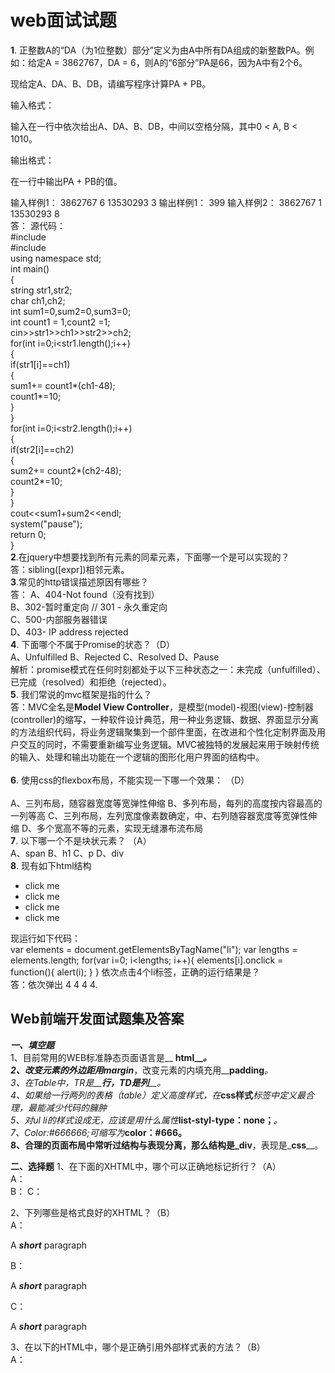 # **web面试试题** #
**1**. 正整数A的“DA（为1位整数）部分”定义为由A中所有DA组成的新整数PA。例如：给定A = 3862767，DA = 6，则A的“6部分”PA是66，因为A中有2个6。

现给定A、DA、B、DB，请编写程序计算PA + PB。

输入格式：

输入在一行中依次给出A、DA、B、DB，中间以空格分隔，其中0 < A, B < 1010。

输出格式：

在一行中输出PA + PB的值。

输入样例1：
3862767 6 13530293 3
输出样例1：
399
输入样例2：
3862767 1 13530293 8<br>
	答：
		源代码：<br>
		#include<iostream>  
		#include<string>  
		using namespace std;  
		int main()  
		{  
		    string str1,str2;  
		    char ch1,ch2;  
		    int sum1=0,sum2=0,sum3=0;  
		    int count1 = 1,count2 =1;  
		    cin>>str1>>ch1>>str2>>ch2;  
		    for(int i=0;i<str1.length();i++)  
		    {     
		        if(str1[i]==ch1)  
		        {  
		            sum1+= count1*(ch1-48);  
		            count1*=10;  
		        }  
		    }  
		    for(int i=0;i<str2.length();i++)  
		    {     
		        if(str2[i]==ch2)  
		        {  
		            sum2+= count2*(ch2-48);  
		            count2*=10;  
		        }  
		    }  
		    cout<<sum1+sum2<<endl;  
		    system("pause");  
		    return 0;  
		}  
**2**.在jquery中想要找到所有元素的同辈元素，下面哪一个是可以实现的？<br>
	答：sibling([expr])相邻元素。<br>
**3**.常见的http错误描述原因有哪些？<br>
	答：	A、404-Not found（没有找到）<br>
		B、302-暂时重定向  //  301 - 永久重定向<br>
		C、500-内部服务器错误<br>
		D、403- IP address rejected<br>
**4**. 下面哪个不属于Promise的状态？（D） <br>
		A、Unfulfilled
		B、Rejected
		C、Resolved
		D、Pause  
	解析：promise模式在任何时刻都处于以下三种状态之一：未完成（unfulfilled）、已完成（resolved）和拒绝（rejected）。<br> 
**5**.  我们常说的mvc框架是指的什么？ <br>
	答：MVC全名是**Model View Controller**，是模型(model)-视图(view)-控制器(controller)的缩写，一种软件设计典范，用一种业务逻辑、数据、界面显示分离的方法组织代码，将业务逻辑聚集到一个部件里面，在改进和个性化定制界面及用户交互的同时，不需要重新编写业务逻辑。MVC被独特的发展起来用于映射传统的输入、处理和输出功能在一个逻辑的图形化用户界面的结构中。<br>   
**6**.  使用css的flexbox布局，不能实现一下哪一个效果： （D）  <br>      
			A、三列布局，随容器宽度等宽弹性伸缩
			B、多列布局，每列的高度按内容最高的一列等高
			C、三列布局，左列宽度像素数确定，中、右列随容器宽度等宽弹性伸缩
			D、多个宽高不等的元素，实现无缝瀑布流布局   
**7**.  以下哪一个不是块状元素？ （A）<br> 
		A、span
		B、h1
		C、p
		D、div   
**8**.  现有如下html结构<br>
	<ul>
		<li>click me</li>
		<li>click me</li>
		<li>click me</li>
		<li>click me</li>
	</ul>
现运行如下代码：<br>
	var elements = document.getElementsByTagName("li");
	var lengths = elements.length;
	for(var i=0; i<lengths; i++){
		elements[i].onclick = function(){
			alert(i);
		}
	}
依次点击4个li标签，正确的运行结果是？<br>
	答：依次弹出 4 4 4 4.

##  Web前端开发面试题集及答案 ##
***一、填空题***<br>
	1、目前常用的WEB标准静态页面语言是__ **html__**____。<br>
	2、改变元素的外边距用_**margin**___，改变元素的内填充用__**padding**_。<br> 
	3、在Table中，TR是__**行**__，TD是__**列**__。<br>
	4、如果给一行两列的表格（table）定义高度样式，在_**css样式**_标签中定义最合理，最能减少代码的臃肿<br>
	5、对ul li的样式设成无，应该是用什么属性_**list-styl-type：none；**_。<br>
	7、Color:#666666;可缩写为_**color：#666**__。<br>
	8、合理的页面布局中常听过结构与表现分离，那么结构是_**div**__，表现是_**css**__。<br>

**二、选择题**
1、在下面的XHTML中，哪个可以正确地标记折行？（A）<br>
	A：<br /> B：<break/> C：<br>

2、下列哪些是格式良好的XHTML？（B）<br>
	A：<p>A <b><i>short</b></i> paragraph</p>
	B：<p>A <b><i>short</i></b> paragraph</p>
	C：<p>A <b><i>short</i></b> paragraph

3、在以下的HTML中，哪个是正确引用外部样式表的方法？（B）<br>
	A：<style src="mystyle.css">
	B：<link rel="stylesheet" type="text/css" href="mystyle.css">
	C：<stylesheet>mystyle.css</stylesheet>

4、在HTML文档中，引用外部样式表的正确位置是？（D）<br>
	A：文档的末尾 B：文档的顶部
	C：<body>部分D：<head>部分
**
三、问答题（40分）**
1、请写出超链接的顺序或者你在初始样式中的链接方法。（要求默认无下线，鼠标经过有下划线）<br>
	L-V-H-A
	a:link { line-style：none；}
	a:hover { line-style：underlin；}
	
	或者
	
	a:link{text-decoration:none;}
	a:hover{text-decoration:underline;}
2、当float和margin同时使用时，IE6的双倍边距BUG如何解决？<br>

	display：inline；或者margin-right:-3px;
3、为什么无法定义1px左右高度的容器？<br>

	好像是有个默认高度，大约是10px这样，参考答案

4、Firefox中标签的居中问题的解决方法？<br>

		*{margin：0px auto；}	
5、请写出XHTML和CSS如何注释？（5分），<br>

	<div><!-- 注释内容-->...</div>
	   .class{/* 注释内容*/...}
6、请以缩写方法写出1px直线（实线）灰色（任意灰色代码值），上面无边框的矩形边框样式。（7分）<br>

	.***{border：1px solid #000；border-top：0px；}或者border:1px solid  #ccc;border-top:none;
	
7.为什么无法定义1px左右高度的容器？<br>
	IE6有默认行高

**百度校园招聘web前端开发面试题（含参考答案）**
 1、JS主要数据类型？（5分）
	答：主要的类型有 number、string、object 以及 Boolean 类型,其他两种类型为 null 和 undefined。

2、img的alt和title的异同？（10分）
	答：title属性为设置该属性的元素提供建议性的信息。比如为链接添加描述性文字。
	为不能显示图像、窗体或applets的用户代理（UA），alt属性用来指定替换文字。使用alt属性是为了给那些不能看到你文档中图像的浏览者提供文字说明。

3、CSS的JS调用？如font-family, -moz-border-radius 。（10分）
	答：fontFamily、MozBorderRadius

4、CSS布局：两列，左边宽度自适应，右边宽度固定200px。 （15分）

    #box1{width:100%;height:600px;position:relative;}
    #left1{margin-right:200px;border:1px solid red;height:100%;}
    #right1{width:200px;height:100%;position:absolute;top:0px;right:0px;border:1px solid blue;}   
 
5、js对象的深度克隆？（20分）
    Object.prototype.deepClone=function(){
           function cloneObj(){}   
           cloneObj.prototype=this;
           var obj=new cloneObj();
     for(var o in obj){
               if(typeof(obj[o])=="object")obj[o]=obj[o].deepClone();
               }    return obj;
    }
 

6、动态打印时间，格式为yyyy-MM-dd hh:mm:ss? （15分）

    function printTime(){
        var timer1=new Date();
        var timer=timer1.toLocaleString();
        timer=timer.replace(/[年月]/g,"-");
        timer=timer.replace(/日/,"");
        time.innerHTML=timer;
    }setInterval("printTime()",1000);
 

7、Flash、Ajax各自的优缺点，在使用中如何取舍？（10分）

	1、Flash ajax对比
	Flash适合处理多媒体、矢量图形、访问机器；对CSS、处理文本上不足，不容易被搜索。
	Ajax对CSS、文本支持很好，支持搜索；多媒体、矢量图形、机器访问不足。
	共同点：与服务器的无刷新传递消息、用户离线和在线状态、操作DOM

